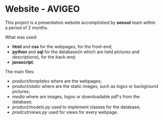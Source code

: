 # Website - AVIGEO #

This project is a presentation website accomplished by **seeout** team within a period of 2 months.

What was used: 
* **html** and **css** for the webpages, for the front-end;
* **python** and **sql** for the database(in which are held pictures and descriptions), for the back-end;
* **javascript**.

The main files:
* *product/templates* where are the webpages;
* *product/static* where are the static images, such as logos or background pictures;
* *media* where are images, logos or downloadable pdf's from the database;
* *product/models.py* used to implement classes for the database;
* *prodcut/views.py* used for views for every webpage.

